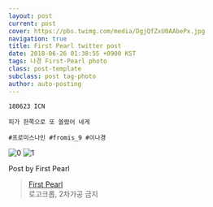 ```yaml
---
layout: post
current: post
cover: https://pbs.twimg.com/media/DgjQfZxU0AAbePx.jpg
navigation: true
title: First Pearl twitter post
date: 2018-06-26 01:38:55 +0900 KST
tags: 나경 First-Pearl photo
class: post-template
subclass: post tag-photo
author: auto-posting
---
```


```  
180623 ICN  
  
피가 한쪽으로 또 쏠렸어 네게  
  
#프로미스나인 #fromis_9 #이나경  

```

![0](https://pbs.twimg.com/media/DgjQeFHUwAEPs3Y.jpg)
![1](https://pbs.twimg.com/media/DgjQfZxU0AAbePx.jpg)


Post by First Pearl

> [First Pearl](https://twitter.com/fromis_ng)  
  로고크롭, 2차가공 금지
